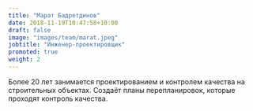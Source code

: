 ```yaml
---
title: "Марат Бадретдинов"
date: 2018-11-19T10:47:58+10:00
draft: false
image: "images/team/marat.jpeg"
jobtitle: "Инженер-проектировщик"
promoted: true
weight: 2
---
```


Более 20 лет занимается проектированием и контролем качества на строительных объектах. Создаёт планы перепланировок, которые проходят контроль качества.
